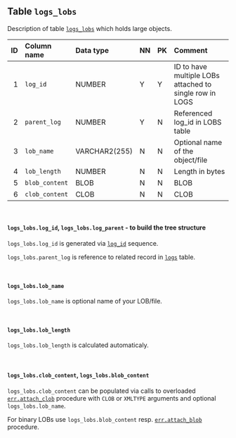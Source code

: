 ## Table `logs_lobs`

Description of table [`logs_lobs`](../tables/logs_lobs.sql) which holds large objects.

| ID | Column name                    | Data type        | NN | PK | Comment |
| -: | :----------------------------- | :--------------- | -- | -- | :------ |
|  1 | `log_id`                       | NUMBER           | Y | Y | ID to have multiple LOBs attached to single row in LOGS |
|  2 | `parent_log`                   | NUMBER           | Y | N | Referenced log_id in LOBS table |
|  3 | `lob_name`                     | VARCHAR2(255)    | N | N | Optional name of the object/file |
|  4 | `lob_length`                   | NUMBER           | N | N | Length in bytes |
|  5 | `blob_content`                 | BLOB             | N | N | BLOB |
|  6 | `clob_content`                 | CLOB             | N | N | CLOB |

<br />



#### `logs_lobs.log_id`, `logs_lobs.log_parent` - to build the tree structure

`logs_lobs.log_id` is generated via [`log_id`](../sequences/log_id.sql) sequence.

`logs_lobs.parent_log` is reference to related record in [`logs`](../tables/logs.sql) table.

<br />



#### `logs_lobs.lob_name`

`logs_lobs.lob_name` is optional name of your LOB/file.

<br />



#### `logs_lobs.lob_length`

`logs_lobs.lob_length` is calculated automaticaly.

<br />



#### `logs_lobs.clob_content`, `logs_lobs.blob_content`

`logs_lobs.clob_content` can be populated via calls to overloaded
[`err.attach_clob`](../packages/err.spec.sql#attach_clob) procedure with `CLOB` or `XMLTYPE` arguments and optional `logs_lobs.lob_name`.

For binary LOBs use `logs_lobs.blob_content` resp. [`err.attach_blob`](../packages/err.spec.sql#attach_blob) procedure.

<br />

